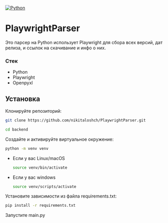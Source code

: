[![Python](https://img.shields.io/badge/-Python-464646?style=flat-square&logo=Python)](https://www.python.org/)

# PlaywrightParser

Это парсер на Python использует Playwright для сбора всех версий, дат релиза, и ссылок на скачивание и инфо о них.

### Стек
- Python
- Playwright
- Openpyxl


## Установка 

Клонируйте репозиторий:

   ```bash
   git clone https://github.com/nikitaloshch/PlaywrightParser.git

cd backend

```
Cоздайте и активируйте виртуальное окружение:
```bash
python -m venv venv
```

* Если у вас Linux/macOS

    ```bash
    source venv/bin/activate
    ```

* Если у вас windows
    ```bash
    source venv/scripts/activate
    ```

Установите зависимости из файла requirements.txt:

```bash
pip install -r requirements.txt
```

Запустите main.py
